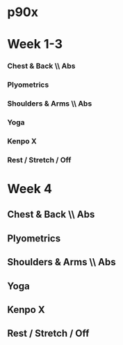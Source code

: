 # p90x

<h1> Week 1-3 </h1>

<h3> Chest & Back \\ Abs </h3>
<h3> Plyometrics </h3>
<h3> Shoulders & Arms \\ Abs </h3>
<h3> Yoga </h3>
<h3> Kenpo X </h3>
<h3> Rest / Stretch / Off </h3>


<h1> Week 4 </h1>
<h2> Chest & Back \\ Abs </h2>
<h2> Plyometrics </h2>
<h2> Shoulders & Arms \\ Abs </h2>
<h2> Yoga </h2>
<h2> Kenpo X </h2>
<h2> Rest / Stretch / Off </h2>
